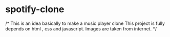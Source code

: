 # spotify-clone
/*
This is an idea basically to make a music player clone
This project is fully depends on html , css and javascript.
Images are taken from internet.
*/
